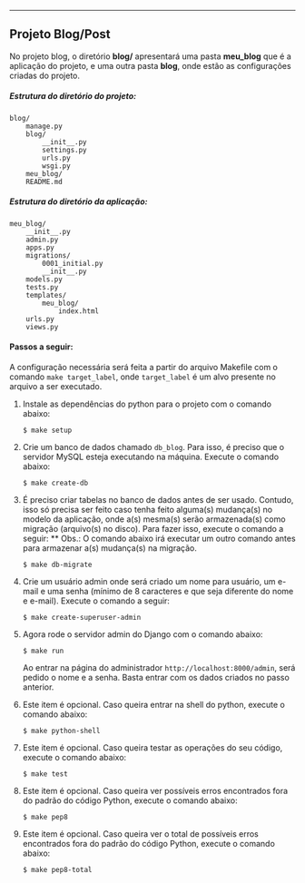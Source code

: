 -----------------
Projeto Blog/Post
----------------- 

No projeto blog, o diretório **blog/** apresentará uma pasta **meu_blog** que é a aplicação do projeto, e uma outra pasta **blog**, onde estão as configurações criadas do projeto. 

##### Estrutura do diretório do projeto:
```
blog/
	manage.py
	blog/
		__init__.py
		settings.py
		urls.py
		wsgi.py
	meu_blog/
	README.md
```

##### Estrutura do diretório da aplicação:
```
meu_blog/
	__init__.py
	admin.py
	apps.py
	migrations/
		0001_initial.py
		__init__.py
	models.py
	tests.py
	templates/
		meu_blog/
			index.html
	urls.py
	views.py
```

#### Passos a seguir:

A configuração necessária será feita a partir do arquivo Makefile com o comando `make target_label`, onde `target_label` é um alvo presente no arquivo a ser executado. 

1. Instale as dependências do python para o projeto com o comando abaixo:

	```
	$ make setup
	```

2. Crie um banco de dados chamado `db_blog`. Para isso, é preciso que o servidor MySQL esteja executando na máquina. Execute o comando abaixo:

	```
	$ make create-db
	```

3. É preciso criar tabelas no banco de dados antes de ser usado. Contudo, isso só precisa ser feito caso tenha feito alguma(s) mudança(s) no modelo da aplicação, onde a(s) mesma(s) serão armazenada(s) como migração (arquivo(s) no disco). Para fazer isso, execute o comando a seguir: 
** Obs.: O comando abaixo irá executar um outro comando antes para armazenar a(s) mudança(s) na migração. 

	```
	$ make db-migrate
	```

4. Crie um usuário admin onde será criado um nome para usuário, um e-mail e uma senha (mínimo de 8 caracteres e que seja diferente do nome e e-mail). Execute o comando a seguir:

	```
	$ make create-superuser-admin
	```

5. Agora rode o servidor admin do Django com o comando abaixo:

	```
	$ make run
	```

	Ao entrar na página do administrador `http://localhost:8000/admin`, será pedido o nome e a senha. Basta entrar com os dados criados no passo anterior.

6. Este item é opcional. Caso queira entrar na shell do python, execute o comando abaixo:

	```
	$ make python-shell
	```

7. Este item é opcional. Caso queira testar as operações do seu código, execute o comando abaixo:

	```
	$ make test
	```

8. Este item é opcional. Caso queira ver possíveis erros encontrados fora do padrão do código Python, execute o comando abaixo:

	```
	$ make pep8
	```

9. Este item é opcional. Caso queira ver o total de possíveis erros encontrados fora do padrão do código Python, execute o comando abaixo:

	```
	$ make pep8-total
	```